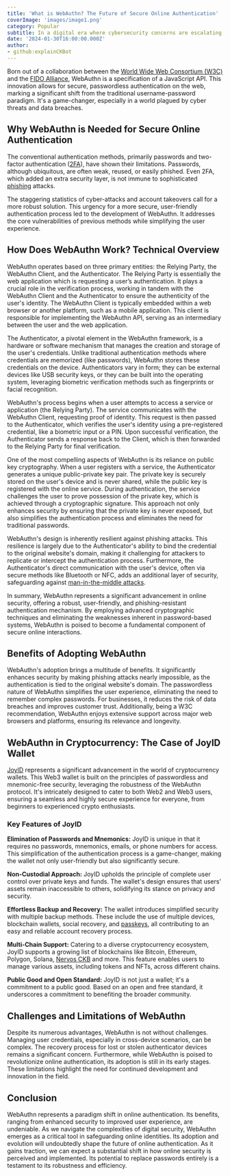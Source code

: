 ```yaml
---
title: 'What is WebAuthn? The Future of Secure Online Authentication'
coverImage: 'images/image1.png'
category: Popular
subtitle: In a digital era where cybersecurity concerns are escalating, WebAuthn has emerged as a new hope. It's not just more technical jargon; it's a groundbreaking standard that could redefine online security.
date: '2024-01-30T16:00:00.000Z'
author: 
- github:explainCKBot
---
```



Born out of a collaboration between the [World Wide Web Consortium (W3C)](https://en.wikipedia.org/wiki/World_Wide_Web_Consortium) and the [FIDO Alliance](https://en.wikipedia.org/wiki/FIDO_Alliance), WebAuthn is a specification of a JavaScript API. This innovation allows for secure, passwordless authentication on the web, marking a significant shift from the traditional username-password paradigm. It's a game-changer, especially in a world plagued by cyber threats and data breaches.


## Why WebAuthn is Needed for Secure Online Authentication

The conventional authentication methods, primarily passwords and two-factor authentication ([2FA](https://www.investopedia.com/terms/t/twofactor-authentication-2fa.asp#:~:text=Key%20Takeaways,your%20fingerprint%2C%20face%2C%20or%20retina)), have shown their limitations. Passwords, although ubiquitous, are often weak, reused, or easily phished. Even 2FA, which added an extra security layer, is not immune to sophisticated [phishing](https://en.wikipedia.org/wiki/Phishing) attacks. 

The staggering statistics of cyber-attacks and account takeovers call for a more robust solution. This urgency for a more secure, user-friendly authentication process led to the development of WebAuthn. It addresses the core vulnerabilities of previous methods while simplifying the user experience.


## How Does WebAuthn Work? Technical Overview

WebAuthn operates based on three primary entities: the Relying Party, the WebAuthn Client, and the Authenticator. The Relying Party is essentially the web application which is requesting a user’s authentication. It plays a crucial role in the verification process, working in tandem with the WebAuthn Client and the Authenticator to ensure the authenticity of the user's identity. The WebAuthn Client is typically embedded within a web browser or another platform, such as a mobile application. This client is responsible for implementing the WebAuthn API, serving as an intermediary between the user and the web application.

The Authenticator, a pivotal element in the WebAuthn framework, is a hardware or software mechanism that manages the creation and storage of the user's credentials. Unlike traditional authentication methods where credentials are memorized (like passwords), WebAuthn stores these credentials on the device. Authenticators vary in form; they can be external devices like USB security keys, or they can be built into the operating system, leveraging biometric verification methods such as fingerprints or facial recognition.

WebAuthn's process begins when a user attempts to access a service or application (the Relying Party). The service communicates with the WebAuthn Client, requesting proof of identity. This request is then passed to the Authenticator, which verifies the user's identity using a pre-registered credential, like a biometric input or a PIN. Upon successful verification, the Authenticator sends a response back to the Client, which is then forwarded to the Relying Party for final verification.

One of the most compelling aspects of WebAuthn is its reliance on public key cryptography. When a user registers with a service, the Authenticator generates a unique public-private key pair. The private key is securely stored on the user's device and is never shared, while the public key is registered with the online service. During authentication, the service challenges the user to prove possession of the private key, which is achieved through a cryptographic signature. This approach not only enhances security by ensuring that the private key is never exposed, but also simplifies the authentication process and eliminates the need for traditional passwords.

WebAuthn's design is inherently resilient against phishing attacks. This resilience is largely due to the Authenticator's ability to bind the credential to the original website's domain, making it challenging for attackers to replicate or intercept the authentication process. Furthermore, the Authenticator's direct communication with the user's device, often via secure methods like Bluetooth or NFC, adds an additional layer of security, safeguarding against [man-in-the-middle attacks](https://en.wikipedia.org/wiki/Man-in-the-middle_attack).

In summary, WebAuthn represents a significant advancement in online security, offering a robust, user-friendly, and phishing-resistant authentication mechanism. By employing advanced cryptographic techniques and eliminating the weaknesses inherent in password-based systems, WebAuthn is poised to become a fundamental component of secure online interactions.


## Benefits of Adopting WebAuthn

WebAuthn's adoption brings a multitude of benefits. It significantly enhances security by making phishing attacks nearly impossible, as the authentication is tied to the original website's domain. The passwordless nature of WebAuthn simplifies the user experience, eliminating the need to remember complex passwords. For businesses, it reduces the risk of data breaches and improves customer trust. Additionally, being a W3C recommendation, WebAuthn enjoys extensive support across major web browsers and platforms, ensuring its relevance and longevity.


## WebAuthn in Cryptocurrency: The Case of JoyID Wallet

[JoyID](https://joy.id) represents a significant advancement in the world of cryptocurrency wallets. This Web3 wallet is built on the principles of passwordless and mnemonic-free security, leveraging the robustness of the WebAuthn protocol. It's intricately designed to cater to both Web2 and Web3 users, ensuring a seamless and highly secure experience for everyone, from beginners to experienced crypto enthusiasts.


### Key Features of JoyID

**Elimination of Passwords and Mnemonics:** JoyID is unique in that it requires no passwords, mnemonics, emails, or phone numbers for access. This simplification of the authentication process is a game-changer, making the wallet not only user-friendly but also significantly secure.

**Non-Custodial Approach:** JoyID upholds the principle of complete user control over private keys and funds. The wallet's design ensures that users' assets remain inaccessible to others, solidifying its stance on privacy and security.

**Effortless Backup and Recovery:** The wallet introduces simplified security with multiple backup methods. These include the use of multiple devices, blockchain wallets, social recovery, and [passkeys](https://www.nervos.org/knowledge-base/what_are-passkeys_(explainCKBot)), all contributing to an easy and reliable account recovery process.

**Multi-Chain Support:** Catering to a diverse cryptocurrency ecosystem, JoyID supports a growing list of blockchains like Bitcoin, Ethereum, Polygon, Solana, [Nervos CKB](https://www.nervos.org/knowledge-base/nervos_overview_of_a_layered_blockchain) and more. This feature enables users to manage various assets, including tokens and NFTs, across different chains.

**Public Good and Open Standard:** JoyID is not just a wallet; it's a commitment to a public good. Based on an open and free standard, it underscores a commitment to benefiting the broader community.


## Challenges and Limitations of WebAuthn

Despite its numerous advantages, WebAuthn is not without challenges. Managing user credentials, especially in cross-device scenarios, can be complex. The recovery process for lost or stolen authenticator devices remains a significant concern. Furthermore, while WebAuthn is poised to revolutionize online authentication, its adoption is still in its early stages. These limitations highlight the need for continued development and innovation in the field.


## Conclusion

WebAuthn represents a paradigm shift in online authentication. Its benefits, ranging from enhanced security to improved user experience, are undeniable. As we navigate the complexities of digital security, WebAuthn emerges as a critical tool in safeguarding online identities. Its adoption and evolution will undoubtedly shape the future of online authentication.  As it gains traction, we can expect a substantial shift in how online security is perceived and implemented. Its potential to replace passwords entirely is a testament to its robustness and efficiency.
